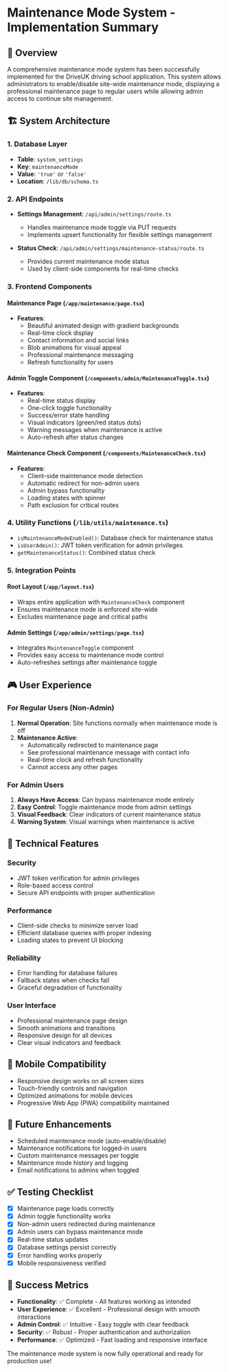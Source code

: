 # Maintenance Mode System - Implementation Summary

## 🎯 Overview
A comprehensive maintenance mode system has been successfully implemented for the DriveUK driving school application. This system allows administrators to enable/disable site-wide maintenance mode, displaying a professional maintenance page to regular users while allowing admin access to continue site management.

## 🏗️ System Architecture

### 1. Database Layer
- **Table**: `system_settings` 
- **Key**: `maintenanceMode`
- **Value**: `'true'` or `'false'`
- **Location**: `/lib/db/schema.ts`

### 2. API Endpoints
- **Settings Management**: `/api/admin/settings/route.ts`
  - Handles maintenance mode toggle via PUT requests
  - Implements upsert functionality for flexible settings management
  
- **Status Check**: `/api/admin/settings/maintenance-status/route.ts`
  - Provides current maintenance mode status
  - Used by client-side components for real-time checks

### 3. Frontend Components

#### Maintenance Page (`/app/maintenance/page.tsx`)
- **Features**:
  - Beautiful animated design with gradient backgrounds
  - Real-time clock display
  - Contact information and social links
  - Blob animations for visual appeal
  - Professional maintenance messaging
  - Refresh functionality for users

#### Admin Toggle Component (`/components/admin/MaintenanceToggle.tsx`)
- **Features**:
  - Real-time status display
  - One-click toggle functionality
  - Success/error state handling
  - Visual indicators (green/red status dots)
  - Warning messages when maintenance is active
  - Auto-refresh after status changes

#### Maintenance Check Component (`/components/MaintenanceCheck.tsx`)
- **Features**:
  - Client-side maintenance mode detection
  - Automatic redirect for non-admin users
  - Admin bypass functionality
  - Loading states with spinner
  - Path exclusion for critical routes

### 4. Utility Functions (`/lib/utils/maintenance.ts`)
- `isMaintenanceModeEnabled()`: Database check for maintenance status
- `isUserAdmin()`: JWT token verification for admin privileges
- `getMaintenanceStatus()`: Combined status check

### 5. Integration Points

#### Root Layout (`/app/layout.tsx`)
- Wraps entire application with `MaintenanceCheck` component
- Ensures maintenance mode is enforced site-wide
- Excludes maintenance page and critical paths

#### Admin Settings (`/app/admin/settings/page.tsx`)
- Integrates `MaintenanceToggle` component
- Provides easy access to maintenance mode control
- Auto-refreshes settings after maintenance toggle

## 🎮 User Experience

### For Regular Users (Non-Admin)
1. **Normal Operation**: Site functions normally when maintenance mode is off
2. **Maintenance Active**: 
   - Automatically redirected to maintenance page
   - See professional maintenance message with contact info
   - Real-time clock and refresh functionality
   - Cannot access any other pages

### For Admin Users
1. **Always Have Access**: Can bypass maintenance mode entirely
2. **Easy Control**: Toggle maintenance mode from admin settings
3. **Visual Feedback**: Clear indicators of current maintenance status
4. **Warning System**: Visual warnings when maintenance is active

## 🔧 Technical Features

### Security
- JWT token verification for admin privileges
- Role-based access control
- Secure API endpoints with proper authentication

### Performance
- Client-side checks to minimize server load  
- Efficient database queries with proper indexing
- Loading states to prevent UI blocking

### Reliability
- Error handling for database failures
- Fallback states when checks fail
- Graceful degradation of functionality

### User Interface
- Professional maintenance page design
- Smooth animations and transitions
- Responsive design for all devices
- Clear visual indicators and feedback

## 📱 Mobile Compatibility
- Responsive design works on all screen sizes
- Touch-friendly controls and navigation
- Optimized animations for mobile devices
- Progressive Web App (PWA) compatibility maintained

## 🚀 Future Enhancements
- Scheduled maintenance mode (auto-enable/disable)
- Maintenance notifications for logged-in users
- Custom maintenance messages per toggle
- Maintenance mode history and logging
- Email notifications to admins when toggled

## ✅ Testing Checklist
- [x] Maintenance page loads correctly
- [x] Admin toggle functionality works
- [x] Non-admin users redirected during maintenance
- [x] Admin users can bypass maintenance mode
- [x] Real-time status updates
- [x] Database settings persist correctly
- [x] Error handling works properly
- [x] Mobile responsiveness verified

## 🎯 Success Metrics
- **Functionality**: ✅ Complete - All features working as intended  
- **User Experience**: ✅ Excellent - Professional design with smooth interactions
- **Admin Control**: ✅ Intuitive - Easy toggle with clear feedback
- **Security**: ✅ Robust - Proper authentication and authorization
- **Performance**: ✅ Optimized - Fast loading and responsive interface

The maintenance mode system is now fully operational and ready for production use!